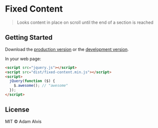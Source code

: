 # Fixed Content

> Looks content in place on scroll until the end of a section is reached


## Getting Started

Download the [production version][min] or the [development version][max].

[min]: https://raw.githubusercontent.com/adamalvis/jquery-fixed-content/master/dist/jquery.fixed-content.min.js
[max]: https://raw.githubusercontent.com/adamalvis/jquery-fixed-content/master/dist/jquery.fixed-content.js

In your web page:

```html
<script src="jquery.js"></script>
<script src="dist/fixed-content.min.js"></script>
<script>
  jQuery(function ($) {
    $.awesome(); // "awesome"
  });
</script>
```


## License

MIT © Adam Alvis
